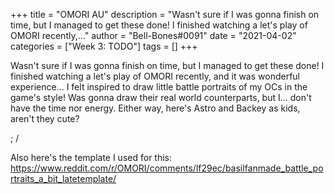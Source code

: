 +++
title = "OMORI AU"
description = "Wasn't sure if I was gonna finish on time, but I managed to get these done! I finished watching a let's play of OMORI recently,..."
author = "Bell-Bones#0091"
date = "2021-04-02"
categories = ["Week 3: TODO"]
tags = []
+++

Wasn't sure if I was gonna finish on time, but I managed to get these done! I finished watching a let's play of OMORI recently, and it was wonderful experience... I felt inspired to draw little battle portraits of my OCs in the game's style! Was gonna draw their real world counterparts, but I... don't have the time nor energy. Either way, here's Astro and Backey as kids, aren't they cute?

; /

Also here's the template I used for this: https://www.reddit.com/r/OMORI/comments/lf29ec/basilfanmade_battle_portraits_a_bit_latetemplate/

